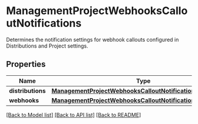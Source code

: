 # ManagementProjectWebhooksCalloutNotifications

Determines the notification settings for webhook callouts configured in Distributions and Project settings.

## Properties

Name | Type | Description | Notes
------------ | ------------- | ------------- | -------------
**distributions** | [**ManagementProjectWebhooksCalloutNotificationsDistributions**](ManagementProjectWebhooksCalloutNotificationsDistributions.md) |  | [optional] 
**webhooks** | [**ManagementProjectWebhooksCalloutNotificationsWebhooks**](ManagementProjectWebhooksCalloutNotificationsWebhooks.md) |  | [optional] 

[[Back to Model list]](../README.md#documentation-for-models) [[Back to API list]](../README.md#documentation-for-api-endpoints) [[Back to README]](../README.md)


